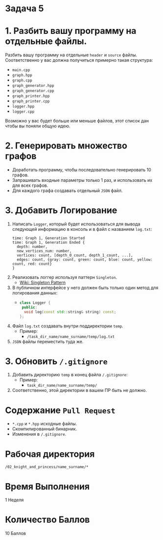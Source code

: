 # Задача 5

# 1. Разбить вашу программу на отдельные файлы.

Разбить вашу программу на отдельные `header` и `source` файлы.
Соответственно у вас должна получиться примерно такая структура:
- `main.cpp`
- `graph.hpp`
- `graph.cpp`
- `graph_generator.hpp`
- `graph_generator.cpp`
- `graph_printer.hpp`
- `graph_printer.cpp`
- `logger.hpp`
- `logger.cpp`

Возможно у вас будет больше или меньше файлов, этот список дан чтобы вы поняли общую идею.

# 2. Генерировать множество графов

- Доработать программу, чтобы последовательно генерировать 10 графов.
- Запрашивать входные параметры только 1 раз, и использовать их для всех графов.
- Для каждого графа создавать отдельный `JSON` файл.

# 3. Добавить Логирование

1. Написать `Logger`, который будет использоваться для вывода следующей информацию в консоль и в файл с названием `log.txt`:
    ```
    time: Graph 1, Generation Started
    time: Graph 1, Generation Ended {
      depth: number,
      new_vertices_num: number,
      vertices: count, [depth_0_count, depth_1_count, ...],
      edges: count, {gray: count, green: count, blue: count, yellow: count, red: count}
    }
    ```
1. Реализовать логгер используя паттерн `Singleton`.
    - [Wiki: Singleton Pattern](https://en.wikipedia.org/wiki/Singleton_pattern)
1. В публичном интерфейсе у него должен быть только один метод для логирования данных:
    - ```cpp
      class Logger {
       public:
        void log(const std::string& string) const;
      };
      ```
1. Файл `log.txt` создавать внутри поддиректории `temp`.
    - Пример:
      - `/task_dir_name/name_surname/temp/log.txt`
1. `JSON` файлы переместить туда же.

# 3. Обновить `/.gitignore`

1. Добавить директорию `temp` в конец файла `/.gitignore`:
    - Пример:
      - `task_dir_name/name_surname/temp/`
1. Соответственно, этой директории в вашем ПР быть не должно.

# Содержание `Pull Request`

- `*.cpp` и `*.hpp` исходные файлы.
- Скомпилированный бинарник.
- Изменения в `/.gitignore`.

# Рабочая директория

`/02_knight_and_princess/name_surname/*`

# Время Выполнения

1 Неделя

# Количество Баллов

10 Баллов
